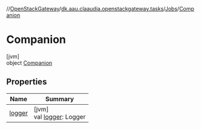 //[OpenStackGateway](../../../../index.md)/[dk.aau.claaudia.openstackgateway.tasks](../../index.md)/[Jobs](../index.md)/[Companion](index.md)

# Companion

[jvm]\
object [Companion](index.md)

## Properties

| Name | Summary |
|---|---|
| [logger](logger.md) | [jvm]<br>val [logger](logger.md): Logger |
